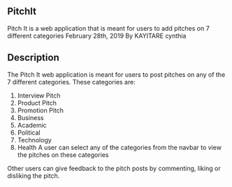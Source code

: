 ## PitchIt
Pitch It is a web application that is meant for users to add pitches on 7 different categories
February 28th, 2019
By KAYITARE cynthia
## Description
The Pitch It web application is meant for users to post pitches on any of the 7 different categories. These categories are:

1. Interview Pitch
2. Product Pitch
3. Promotion Pitch
4. Business
5. Academic
6. Political
7. Technology
8. Health
A user can select any of the categories from the navbar to view the pitches on these categories

Other users can give feedback to the pitch posts by commenting, liking or disliking the pitch.

